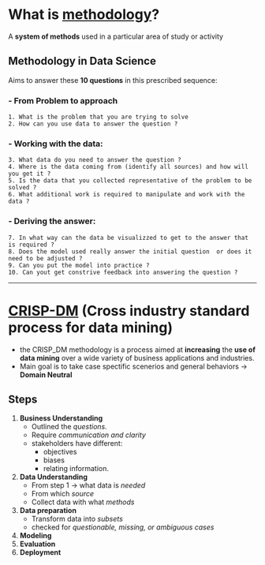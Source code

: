 # What is [methodology](https://www.coursera.org/learn/data-science-methodology/lecture/lMNmc/welcome)?
A **system of methods** used in a particular area of study or activity

## Methodology in Data Science
Aims to answer these **10 questions** in this prescribed sequence:
### - From Problem to approach
    1. What is the problem that you are trying to solve
    2. How can you use data to answer the question ?
### - Working with the data:
    3. What data do you need to answer the question ?
    4. Where is the data coming from (identify all sources) and how will you get it ?
    5. Is the data that you collected representative of the problem to be solved ?
    6. What additional work is required to manipulate and work with the data ? 
### - Deriving the answer:
    7. In what way can the data be visualizzed to get to the answer that is required ?
    8. Does the model used really answer the initial question  or does it need to be adjusted ?
    9. Can you put the model into practice ? 
    10. Can yout get constrive feedback into answering the question ?
---

# [CRISP-DM](https://cf-courses-data.s3.us.cloud-object-storage.appdomain.cloud/IBMDeveloperSkillsNetwork-DS0103EN-SkillsNetwork/labs/Module%201/CRISP-DM.md.html?origin=www.coursera.org) (Cross industry standard process for data mining)

- the CRISP_DM methodology is a process aimed at **increasing** the **use of data mining** over a wide variety of business applications and industries. 
- Main goal is to take case spectific scenerios and general behaviors -> **Domain Neutral**

## Steps
1. **Business Understanding**
    - Outlined the *questions.*
    - Require *communication and clarity*
    - stakeholders have different:
        - objectives
        - biases
        - relating information.
2. **Data Understanding**
    - From step 1 -> what data is *needed*
    - From which *source*
    - Collect data with what *methods*
3. **Data preparation**
    - Transform data into *subsets*
    - checked for *questionable, missing, or ambiguous cases*
4. **Modeling**
5. **Evaluation**
6. **Deployment**
